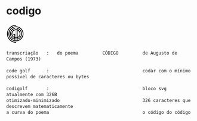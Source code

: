 # codigo


![codigo](https://raw.githubusercontent.com/marcosassis/codigo/master/svg/codigo.svg?sanitize=true)

```
transcriação   :   do poema         CÓDIGO         de Augusto de Campos (1973)

code golf      :                                   codar com o mínimo possível de caracteres ou bytes

codigolf       :                                   bloco svg atualmente com 326B
otimizado-minimizado                               326 caracteres que descrevem matematicamente
a curva do poema                                   o código do código
```

